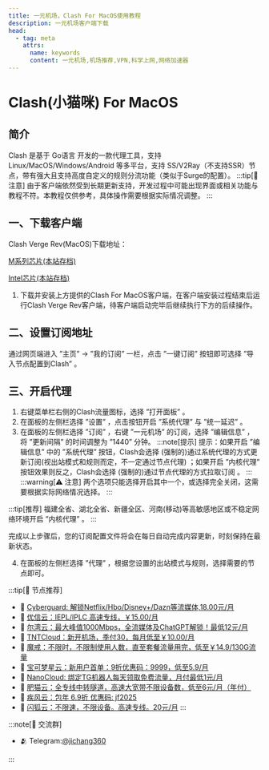 ```yaml
---
title: 一元机场，Clash For MacOS使用教程
description: 一元机场客户端下载
head:
  - tag: meta
    attrs:
      name: keywords
      content: 一元机场,机场推荐,VPN,科学上网,网络加速器
---
```

# Clash(小猫咪) For MacOS
## 简介
Clash 是基于 Go语言 开发的一款代理工具，支持 Linux/MacOS/Windows/Android 等多平台，支持 SS/V2Ray（不支持SSR）节点，带有强大且支持高度自定义的规则分流功能（类似于Surge的配置）。
:::tip[📝 注意]
由于客户端依然受到长期更新支持，开发过程中可能出现界面或相关功能与教程不符。本教程仅供参考，具体操作需要根据实际情况调整。
:::
## 一、下载客户端
Clash Verge Rev(MacOS)下载地址：

[M系列芯片(本站存档)](https://cmhk.node-is.green/d/root/clash_verge_arm.dmg)

[Intel芯片(本站存档)](https://cmhk.node-is.green/d/root/clash_verge_intel.dmg)
1. 下载并安装上方提供的Clash For MacOS客户端，在客户端安装过程结束后运行Clash Verge Rev客户端，待客户端启动完毕后继续执行下方的后续操作。
## 二、设置订阅地址
通过网页端进入 ”主页” -> ”我的订阅” 一栏，点击 ”一键订阅” 按钮即可选择 ”导入节点配置到Clash” 。
## 三、开启代理
1. 右键菜单栏右侧的Clash流量图标，选择 ”打开面板” 。
2. 在面板的左侧栏选择 ”设置” ，点击按钮开启 ”系统代理” 与 ”统一延迟” 。
3. 在面板的左侧栏选择 ”订阅” ，右键 ”一元机场” 的订阅，选择 ”编辑信息” ，将 ”更新间隔” 的时间调整为 ”1440” 分钟。
:::note[提示]
提示：如果开启 ”编辑信息” 中的 ”系统代理” 按钮，Clash会选择 (强制的)通过系统代理的方式更新订阅(视出站模式和规则而定，不一定通过节点代理) ；如果开启 ”内核代理” 按钮效果则反之，Clash会选择 (强制的)通过节点代理的方式拉取订阅 。
:::
:::warning[⚠️ 注意]
两个选项只能选择开启其中一个，或选择完全关闭，这需要根据实际网络情况选择。
:::

:::tip[推荐]
福建全省、湖北全省、新疆全区、河南(移动)等高敏感地区或不稳定网络环境开启 ”内核代理” 。
:::

完成以上步骤后，您的订阅配置文件将会在每日自动完成内容更新，时刻保持在最新状态。

4. 在面板的左侧栏选择 ”代理” ，根据您设置的出站模式与规则，选择需要的节点即可。


:::tip[🎉 节点推荐]
- 🚀 [Cyberguard: 解锁Netflix/Hbo/Disney+/Dazn等流媒体,18.00元/月](https://www.cyberguard.best/#/register?code=XsreC0T5)<br>
- 🚀 [优信云：IEPL/IPLC 高速专线，￥15.00/月](https://www.优信云.com/#/register?code=JRtE5uIV)<br>
- 🚀 [尔湾云：最大峰值1000Mbps，全流媒体及ChatGPT解锁！最低12元/月](https://erwan6.net/auth/register?code=BoObCd)<br>
- 🚀 [TNTCloud：新开机场，季付30，每月低至￥10.00/月](https://haibing822.tntvipaff.cc/#/register?code=GtjJVgml)<br>
- 🚀 [魔戒：不限时，不限制使用人数，直至套餐流量用完，低至￥14.9/130G流量](https://mojie.app/#/register?code=sSdtPtLo)<br>
- 🚀 [宝可梦星云：新用户首单：9折优惠码：9999，低至5.9/月 ](https://a.suola.link/pokemon)<br>
- 🚀 [NanoCloud: 绑定TG机器人每天领取免费流量，月付最低1元/月](https://edu.uodoo.bid/auth/register?code=JMiOQDHf)<br>
- 🚀 [肥猫云：全专线中转隧道，高速大宽带不限设备数，低至6元/月（年付）](https://fchb1188.fcvipaff.cc/register?aff=X1vZd2wf)<br>
- 🚀 [疾风云：包年 6.9折 优惠码: jf2025](https://homes.tr25.cn?code=ReCm)<br>
- 🚀 [闪狐云：不限速，不限设备。高速专线。20元/月](https://inv02.ffaff.cc/register?aff=WQApz2pv)
:::

:::note[💬 交流群]

- 🫂 Telegram:[@jichang360](https://t.me/jichang360)

:::
